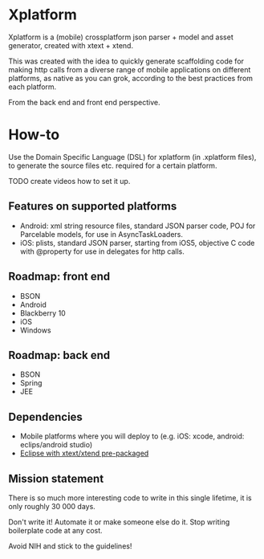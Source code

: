 Xplatform
=========

Xplatform is a (mobile) crossplatform json parser + model and asset generator, created with xtext + xtend.

This was created with the idea to quickly generate scaffolding code for making http calls from a diverse range of mobile applications on different platforms, as native as you can grok, according to the best practices from each platform.

From the back end and front end perspective.

How-to
======

Use the Domain Specific Language (DSL) for xplatform (in .xplatform files), to generate the source files etc. required for a certain platform.

TODO create videos how to set it up.


Features on supported platforms
-------------------------------
* Android: xml string resource files, standard JSON parser code, POJ for Parcelable models, for use in AsyncTaskLoaders<Parcelable>.
* iOS: plists, standard JSON parser, starting from iOS5, objective C code with @property for use in delegates for http calls.

Roadmap: front end
------------------
* BSON
* Android
* Blackberry 10
* iOS
* Windows

Roadmap: back end
-----------------
* BSON
* Spring
* JEE

Dependencies
------------
* Mobile platforms where you will deploy to (e.g. iOS: xcode, android: eclips/android studio)
* [Eclipse with xtext/xtend pre-packaged](https://www.eclipse.org/Xtext/download.html)

Mission statement
-----------------

There is so much more interesting code to write in this single lifetime, it is only roughly 30 000 days.

Don't write it! Automate it or make someone else do it. Stop writing boilerplate code at any cost.

Avoid NIH and stick to the guidelines!
